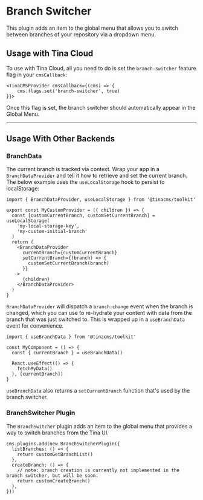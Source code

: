 # Branch Switcher

This plugin adds an item to the global menu that allows you to switch between branches of your repository via a dropdown menu.

## Usage with Tina Cloud

To use with Tina Cloud, all you need to do is set the `branch-switcher` feature flag in your `cmsCallback`:

```tsx
<TinaCMSProvider cmsCallback={(cms) => {
    cms.flags.set('branch-switcher', true)
}}>
```

Once this flag is set, the branch switcher should automatically appear in the Global Menu.

---

## Usage With Other Backends

### BranchData

The current branch is tracked via context. Wrap your app in a `BranchDataProvider` and tell it how to retrieve and set the current branch. The below example uses the `useLocalStorage` hook to persist to localStorage:

```tsx
import { BranchDataProvider, useLocalStorage } from '@tinacms/toolkit'

export const MyCustomProvider = ({ children }) => {
  const [customCurrentBranch, customSetCurrentBranch] = useLocalStorage(
    'my-local-storage-key',
    'my-custom-initial-branch'
  )
  return (
    <BranchDataProvider
      currentBranch={customCurrentBranch}
      setCurrentBranch={(branch) => {
        customSetCurrentBranch(branch)
      }}
    >
      {children}
    </BranchDataProvider>
  )
}
```

`BranchDataProvider` will dispatch a `branch:change` event when the branch is changed, which you can use to re-hydrate your content with data from the branch that was just switched to. This is wrapped up in a `useBranchData` event for convenience.

```tsx
import { useBranchData } from '@tinacms/toolkit'

const MyComponent = () => {
  const { currentBranch } = useBranchData()

  React.useEffect(() => {
    fetchMyData()
  }, [currentBranch])
}
```

`useBranchData` also returns a `setCurrentBranch` function that's used by the branch switcher.



### BranchSwitcher Plugin

The `BranchSwitcher` plugin adds an item to the global menu that provides a way to switch branches from the Tina UI.

```tsx
cms.plugins.add(new BranchSwitcherPlugin({
  listBranches: () => {
    return customGetBranchList()
  },
  createBranch: () => {
    // note: branch creation is currently not implemented in the branch switcher, but will be soon.
    return customCreateBranch()
  },
}))
```